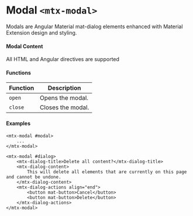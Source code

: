 # Modal `<mtx-modal>`

Modals are Angular Material mat-dialog elements enhanced with Material Extension design and styling.

#### Modal Content

All HTML and Angular directives are supported

#### Functions

| Function | Description                           |
| ---------| ------------------------------------- |
| `open`   | Opens the modal.                      |
| `close`  | Closes the modal.                     |

#### Examples

```
<mtx-modal #modal>
    ...
</mtx-modal>

<mtx-modal #dialog>
    <mtx-dialog-title>Delete all content?</mtx-dialog-title>
    <mtx-dialog-content>
        This will delete all elements that are currently on this page and cannot be undone.
    </mtx-dialog-content>
    <mtx-dialog-actions align="end">
        <button mat-button>Cancel</button>
        <button mat-button>Delete</button>
    </mtx-dialog-actions>
</mtx-modal>
```
